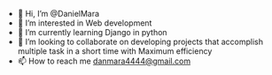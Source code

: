 - 👋 Hi, I’m @DanielMara
- 👀 I’m interested in Web development
- 🌱 I’m currently learning Django in python
- 💞️ I’m looking to collaborate on developing projects that accomplish multiple task in a short time with Maximum efficiency 
- 📫 How to reach me 
danmara4444@gmail.com

<!---
DanielMara/DanielMara is a ✨ special ✨ repository because its `README.md` (this file) appears on your GitHub profile.
You can click the Preview link to take a look at your changes.
--->
